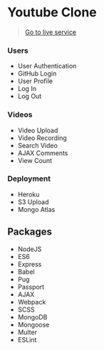 # Youtube Clone

> [Go to live service](http://indante.herokuapp.com/)

### Users

- User Authentication
- GitHub Login
- User Profile
- Log In
- Log Out

### Videos

- Video Upload
- Video Recording
- Search Video
- AJAX Comments
- View Count

### Deployment

- Heroku
- S3 Upload
- Mongo Atlas

## Packages

- NodeJS
- ES6
- Express
- Babel
- Pug
- Passport
- AJAX
- Webpack
- SCSS
- MongoDB
- Mongoose
- Multer
- ESLint
